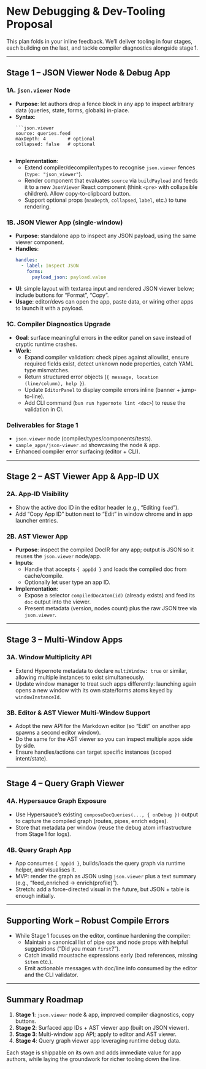 # New Debugging & Dev-Tooling Proposal

This plan folds in your inline feedback. We’ll deliver tooling in four stages, each building on the last, and tackle compiler diagnostics alongside stage 1.

---

## Stage 1 – JSON Viewer Node & Debug App

### 1A. `json.viewer` Node
- **Purpose**: let authors drop a fence block in any app to inspect arbitrary data (queries, state, forms, globals) in-place.
- **Syntax**:
  ```
  ```json.viewer
  source: queries.feed
  maxDepth: 4        # optional
  collapsed: false   # optional
  ```
  ```
- **Implementation**:
  - Extend compiler/decompiler/types to recognise `json.viewer` fences (`type: "json_viewer"`).
  - Render component that evaluates `source` via `buildPayload` and feeds it to a new `JsonViewer` React component (think `<pre>` with collapsible children). Allow copy-to-clipboard button.
  - Support optional props (`maxDepth`, `collapsed`, `label`, etc.) to tune rendering.

### 1B. JSON Viewer App (single-window)
- **Purpose**: standalone app to inspect any JSON payload, using the same viewer component.
- **Handles**:
  ```yaml
  handles:
    - label: Inspect JSON
      forms:
        payload_json: payload.value
  ```
- **UI**: simple layout with textarea input and rendered JSON viewer below; include buttons for “Format”, “Copy”.
- **Usage**: editor/devs can open the app, paste data, or wiring other apps to launch it with a payload.

### 1C. Compiler Diagnostics Upgrade
- **Goal**: surface meaningful errors in the editor panel on save instead of cryptic runtime crashes.
- **Work**:
  - Expand compiler validation: check pipes against allowlist, ensure required fields exist, detect unknown node properties, catch YAML type mismatches.
  - Return structured error objects (`{ message, location (line/column), help }`).
  - Update `EditorPanel` to display compile errors inline (banner + jump-to-line).
  - Add CLI command (`bun run hypernote lint <doc>`) to reuse the validation in CI.

### Deliverables for Stage 1
- `json.viewer` node (compiler/types/components/tests).
- `sample_apps/json-viewer.md` showcasing the node & app.
- Enhanced compiler error surfacing (editor + CLI).

---

## Stage 2 – AST Viewer App & App-ID UX

### 2A. App-ID Visibility
- Show the active doc ID in the editor header (e.g., “Editing `feed`”).
- Add “Copy App ID” button next to “Edit” in window chrome and in app launcher entries.

### 2B. AST Viewer App
- **Purpose**: inspect the compiled DocIR for any app; output is JSON so it reuses the `json.viewer` node/app.
- **Inputs**:
  - Handle that accepts `{ appId }` and loads the compiled doc from cache/compile.
  - Optionally let user type an app ID.
- **Implementation**:
  - Expose a selector `compiledDocAtom(id)` (already exists) and feed its `doc` output into the viewer.
  - Present metadata (version, nodes count) plus the raw JSON tree via `json.viewer`.

---

## Stage 3 – Multi-Window Apps

### 3A. Window Multiplicity API
- Extend Hypernote metadata to declare `multiWindow: true` or similar, allowing multiple instances to exist simultaneously.
- Update window manager to treat such apps differently: launching again opens a new window with its own state/forms atoms keyed by `windowInstanceId`.

### 3B. Editor & AST Viewer Multi-Window Support
- Adopt the new API for the Markdown editor (so “Edit” on another app spawns a second editor window).
- Do the same for the AST viewer so you can inspect multiple apps side by side.
- Ensure handles/actions can target specific instances (scoped intent/state).

---

## Stage 4 – Query Graph Viewer

### 4A. Hypersauce Graph Exposure
- Use Hypersauce’s existing `composeDocQueries(..., { onDebug })` output to capture the compiled graph (routes, pipes, enrich edges).
- Store that metadata per window (reuse the debug atom infrastructure from Stage 1 for logs).

### 4B. Query Graph App
- App consumes `{ appId }`, builds/loads the query graph via runtime helper, and visualises it.
- MVP: render the graph as JSON using `json.viewer` plus a text summary (e.g., “feed_enriched → enrich(profile)”).
- Stretch: add a force-directed visual in the future, but JSON + table is enough initially.

---

## Supporting Work – Robust Compile Errors
- While Stage 1 focuses on the editor, continue hardening the compiler:
  - Maintain a canonical list of pipe ops and node props with helpful suggestions (“Did you mean `first`?”).
  - Catch invalid moustache expressions early (bad references, missing `$item` etc.).
  - Emit actionable messages with doc/line info consumed by the editor and the CLI validator.

---

## Summary Roadmap
1. **Stage 1**: `json.viewer` node & app, improved compiler diagnostics, copy buttons.
2. **Stage 2**: Surfaced app IDs + AST viewer app (built on JSON viewer).
3. **Stage 3**: Multi-window app API; apply to editor and AST viewer.
4. **Stage 4**: Query graph viewer app leveraging runtime debug data.

Each stage is shippable on its own and adds immediate value for app authors, while laying the groundwork for richer tooling down the line.
